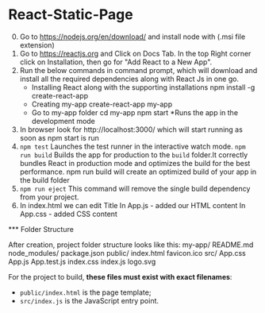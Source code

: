 # React-Static-Page
0. Go to https://nodejs.org/en/download/ and install node with (.msi file extension)
1. Go to https://reactjs.org and Click on Docs Tab. In the top Right corner click on Installation, then go for "Add React to a New App".
2. Run the below commands in command prompt, which will download and install all the required dependencies along with React Js in one go.
    * Installing React along with the supporting installations
    npm install -g create-react-app
    * Creating my-app
    create-react-app my-app
    * Go to my-app folder
    cd my-app
    npm start
    *Runs the app in the development mode
3. In browser look for http://localhost:3000/ which will start running as soon as npm start is run
4. `npm test`
    Launches the test runner in the interactive watch mode.
    `npm run build`
    Builds the app for production to the `build` folder.It correctly bundles React in production mode and optimizes the build for the best performance. npm run build will create an optimized build of your app in the build folder
5. `npm run eject`
    This command will remove the single build dependency from your project.
6. In index.html we can edit Title
  In App.js - added our HTML content
  In App.css - added CSS content

*** Folder Structure

After creation, project folder structure looks like this:
my-app/
  README.md
  node_modules/
  package.json
  public/
    index.html
    favicon.ico
  src/
    App.css
    App.js
    App.test.js
    index.css
    index.js
    logo.svg

For the project to build, **these files must exist with exact filenames**:

* `public/index.html` is the page template;
* `src/index.js` is the JavaScript entry point.
